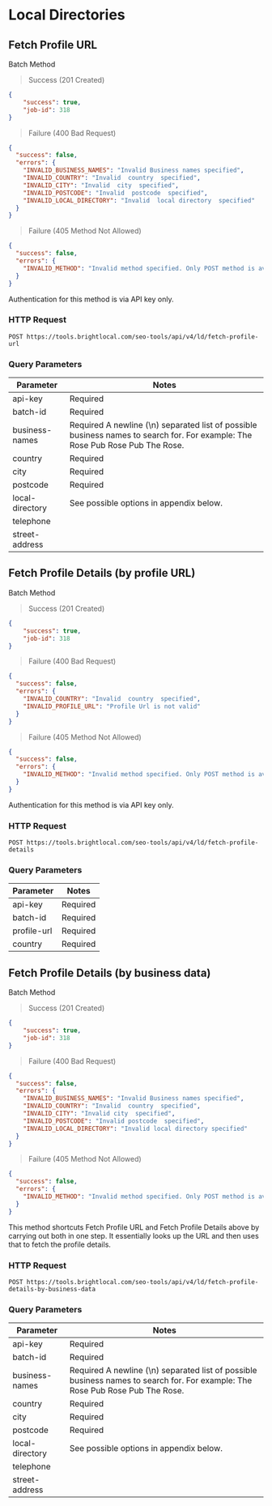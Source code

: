 # Local Directories

## Fetch Profile URL

<span class="label label-info">Batch Method</span>

> Success (201 Created)

```json
{
    "success": true,
    "job-id": 318
}
```
 
> Failure (400 Bad Request)

```json
{
  "success": false,
  "errors": {
    "INVALID_BUSINESS_NAMES": "Invalid Business names specified",
    "INVALID_COUNTRY": "Invalid  country  specified",
    "INVALID_CITY": "Invalid  city  specified",
    "INVALID_POSTCODE": "Invalid  postcode  specified",
    "INVALID_LOCAL_DIRECTORY": "Invalid  local directory  specified"
  }
}
```
 
> Failure (405 Method Not Allowed)

```json
{
  "success": false,
  "errors": {
    "INVALID_METHOD": "Invalid method specified. Only POST method is available"
  }
}
```

Authentication for this method is via API key only.

### HTTP Request

`POST https://tools.brightlocal.com/seo-tools/api/v4/ld/fetch-profile-url`

### Query Parameters

Parameter | Notes
--------- | -----
api-key | <span class="label label-required">Required</span>
batch-id | <span class="label label-required">Required</span>
business-names | <span class="label label-required">Required</span> A newline (\n) separated list of possible business names to search for. For example: The Rose Pub Rose Pub The Rose.
country | <span class="label label-required">Required</span>
city | <span class="label label-required">Required</span>
postcode | <span class="label label-required">Required</span>
local-directory | See possible options in appendix below.
telephone |
street-address |

## Fetch Profile Details (by profile URL)

<span class="label label-info">Batch Method</span>

> Success (201 Created)

```json
{
    "success": true,
    "job-id": 318
}
```
 
> Failure (400 Bad Request)

```json
{
  "success": false,
  "errors": {
    "INVALID_COUNTRY": "Invalid  country  specified",
    "INVALID_PROFILE_URL": "Profile Url is not valid"
  }
}
```
 
> Failure (405 Method Not Allowed)

```json
{
  "success": false,
  "errors": {
    "INVALID_METHOD": "Invalid method specified. Only POST method is available"
  }
}
```

Authentication for this method is via API key only.

### HTTP Request

`POST https://tools.brightlocal.com/seo-tools/api/v4/ld/fetch-profile-details`

### Query Parameters

Parameter | Notes
--------- | -----
api-key | <span class="label label-required">Required</span>
batch-id | <span class="label label-required">Required</span>
profile-url | <span class="label label-required">Required</span>
country | <span class="label label-required">Required</span>

## Fetch Profile Details (by business data)

<span class="label label-info">Batch Method</span>

> Success (201 Created)

```json
{
    "success": true,
    "job-id": 318
}
```
 
> Failure (400 Bad Request)

```json
{
  "success": false,
  "errors": {
    "INVALID_BUSINESS_NAMES": "Invalid Business names specified",
    "INVALID_COUNTRY": "Invalid  country  specified",
    "INVALID_CITY": "Invalid city  specified",
    "INVALID_POSTCODE": "Invalid postcode  specified",
    "INVALID_LOCAL_DIRECTORY": "Invalid local directory specified"
  }
}
```
 
> Failure (405 Method Not Allowed)

```json
{
  "success": false,
  "errors": {
    "INVALID_METHOD": "Invalid method specified. Only POST method is available"
  }
}
```

This method shortcuts Fetch Profile URL and Fetch Profile Details above by carrying out both in one step. It essentially looks up the URL and then uses that to fetch the profile details.

### HTTP Request

`POST https://tools.brightlocal.com/seo-tools/api/v4/ld/fetch-profile-details-by-business-data`

### Query Parameters

Parameter | Notes
--------- | -----
api-key | <span class="label label-required">Required</span>
batch-id | <span class="label label-required">Required</span>
business-names | <span class="label label-required">Required</span> A newline (\n) separated list of possible business names to search for. For example: The Rose Pub Rose Pub The Rose.
country | <span class="label label-required">Required</span>
city | <span class="label label-required">Required</span>
postcode | <span class="label label-required">Required</span>
local-directory | See possible options in appendix below.
telephone |
street-address |
